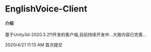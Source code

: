 # EnglishVoice-Client

#### 介绍
基于Unity3d-2020.3.2f1开发的客户端,目前持续开发中...大致内容已完善...


2020/4/21 11:13 AM 首次提交
